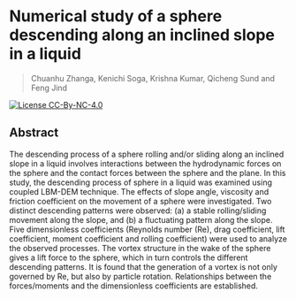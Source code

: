 # Numerical study of a sphere descending along an inclined slope in a liquid
> Chuanhu Zhanga, Kenichi Soga, Krishna Kumar, Qicheng Sund and Feng Jind

[![License CC-By-NC-4.0](https://img.shields.io/badge/license-CC--By--NC--4.0-brightgreen.svg)](https://creativecommons.org/licenses/by-nc-nd/4.0/)


## Abstract  
The descending process of a sphere rolling and/or sliding along an inclined slope in a liquid involves interactions between the hydrodynamic forces on the sphere and the contact forces between the sphere and the plane. In this study, the descending process of sphere in a liquid was examined using coupled LBM-DEM technique. The effects of slope angle, viscosity and friction coefficient on the movement of a sphere were investigated. Two distinct descending patterns were observed: (a) a stable rolling/sliding movement along the slope, and (b) a fluctuating pattern along the slope. Five dimensionless coefficients (Reynolds number (Re), drag coefficient, lift coefficient, moment coefficient and rolling coefficient) were used to analyze the observed processes. The vortex structure in the wake of the sphere gives a lift force to the sphere, which in turn controls the different descending patterns. It is found that the generation of a vortex is not only governed by Re, but also by particle rotation. Relationships between the forces/moments and the dimensionless coefficients are established.
